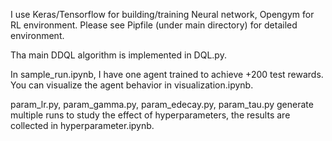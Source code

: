 I use Keras/Tensorflow for building/training Neural network, Opengym for RL environment. Please see Pipfile (under main directory) for detailed environment.

Tha main DDQL algorithm is implemented in DQL.py.

In sample_run.ipynb, I have one agent trained to achieve +200 test rewards. You can visualize the agent behavior in visualization.ipynb.

param_lr.py, param_gamma.py, param_edecay.py, param_tau.py generate multiple runs to study the effect of hyperparameters, the results are collected in hyperparameter.ipynb.
